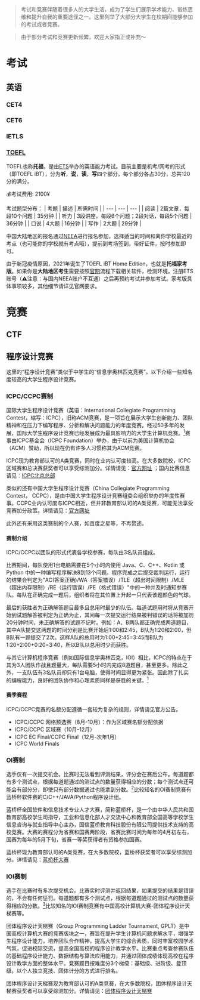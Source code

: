 > 考试和竞赛伴随着很多人的大学生活，成为了学生们展示学术能力、锻炼思维和提升自我的重要途径之一。这里列举了大部分大学生在校期间能够参加的考试或者竞赛。

>由于部分考试和竞赛更新频繁，欢迎大家指正或补充～
# 考试
## 英语
### CET4

### CET6

### IETLS

### [TOEFL](https://www.ets.org/toefl.html)
TOEFL也称**托福**，是由[ETS](https://www.ets.org)举办的英语能力考试。目前主要是机考/网考的形式（即TOEFL iBT），分为**听**，**说**，**读**，**写**四个部分，每个部分各占30分，总共120分的满分。

💰考试费用: 2100¥

考试题型分布：
| 考题 | 描述 | 所需时间 |
| --- | --- | --- |
| 阅读 | 2篇文章，每段10个问题 | 35分钟 |
| 听力 | 3段讲座，每段6个问题；2段对话，每段5个问题 | 36分钟 |
| 口说 | 4大题 | 16分钟 |
| 写作 | 2大题 | 29分钟 |

中国大陆地区的报名通过[NEEA](https://toefl.neea.cn/)进行报名参加，选择适当的时间和离你学校最近的考点（也可能你的学校就有考点哦），提前到考场签到，带好证件，按时参加即可。

由于新冠疫情原因，2021年诞生了TOEFL iBT Home Edition，也就是**托福家考版**。如果你是**大陆地区考生**需要按照[官网](https://toefl.cn/at-home/)流程下载相关软件，检测环境，注册ETS账号（⚠️注意：与国内NEEA账户不互通）之后再预约考试并参加考试。家考版具体事项较多，其他细节请详见官网要求。

# 竞赛
## CTF

## 程序设计竞赛

这里的“程序设计竞赛”类似于中学生的“信息学奥林匹克竞赛”，以下介绍一些知名度较高的大学生程序设计竞赛。

### ICPC/CCPC赛制

国际大学生程序设计竞赛（英语：International Collegiate Programming Contest，缩写：ICPC），旧称ACM竞赛，是一项旨在展示大学生创新能力、团队精神和在压力下编写程序、分析和解决问题能力的年度竞赛。经过50多年的发展，国际大学生程序设计竞赛已经发展成为最具影响力的大学生计算机竞赛。[<sup>1</sup>](https://zh.wikipedia.org/zh-cn/%E5%9B%BD%E9%99%85%E5%A4%A7%E5%AD%A6%E7%94%9F%E7%A8%8B%E5%BA%8F%E8%AE%BE%E8%AE%A1%E7%AB%9E%E8%B5%9B)赛事由ICPC基金会（ICPC Foundation）举办，由于以前为美国计算机协会（ACM）赞助，所以现在仍有许多人习惯称其为ACM竞赛。

ICPC现为教育部认可的A类竞赛，同时在业内认可度较高。在大多数院校，ICPC区域赛和总决赛获奖者可以享受综测加分。详情请见：[官方网址](https://icpc.global) ；国内比赛信息请见：[ICPC北京总部](https://icpc.pku.edu.cn/)

类似的还有中国大学生程序设计竞赛（China Collegiate Programming Contest， CCPC），是由中国大学生程序设计竞赛组委会组织举办的年度性赛事。CCPC业内认可度与ICPC相近，但并非教育部认可的A类竞赛，可能无法享受竞赛加分政策。详情请见：[官方网址](https://ccpc.io/)

此外还有采用这类赛制的个人赛，如百度之星等，不再赘述。

#### 赛制介绍

ICPC/CCPC以团队的形式代表各学校参赛，每队由3名队员组成。

比赛期间，每队使用1台电脑需要在5个小时内使用 Java、C、C++、Kotlin 或 Python 中的一种编写程序解决8到13个问题。程序完成之后提交裁判运行，运行的结果会判定为"AC(答案正确)/WA（答案错误）/TLE（超出时间限制）/MLE（超出内存限制）/RE（运行错误）/PE（格式错误）"中的一种并及时通知参赛队。每队在正确完成一题后，组织者将在其位置上升起一只代表该题颜色的气球。

最后的获胜者为正确解答题目最多且总用时最少的队伍。每道试题用时将从竞赛开始到试题解答被判定为正确为止，其间每一次提交运行结果被判错误的话将被加罚20分钟时间，未正确解答的试题不记时。例如：A、B两队都正确完成两道题目，其中A队提交这两题的时间分别是比赛开始后1:00和2:45，B队为1:20和2:00，但B队有一题提交了2次。这样A队的总用时为1:00+2:45=3:45而B队为1:20+2:00+0:20=3:40，所以B队以总用时少而获胜。

与其它计算机程序竞赛（例如国际信息学奥林匹克，IOI）相比，ICPC的特点在于其为3人团队作战且题量大，每队需要5小时内完成8道题目，甚至更多。除此之外，一支队伍有3名队员却只有1台电脑，使得时间显得更为紧张。因此除了扎实的编程能力，良好的团队协作和心理素质同样是获胜的关键。[<sup>1</sup>](https://zh.wikipedia.org/zh-cn/%E5%9B%BD%E9%99%85%E5%A4%A7%E5%AD%A6%E7%94%9F%E7%A8%8B%E5%BA%8F%E8%AE%BE%E8%AE%A1%E7%AB%9E%E8%B5%9B)

#### 赛季赛程

ICPC/CCPC竞赛的名额分配遵循一套较为复杂的规则，详情请见官方公告。

- ICPC/CCPC 网络预选赛（8月-10月）：作为区域赛名额分配依据
- ICPC/CCPC 区域赛（10月-12月）
- ICPC EC Final/CCPC Final（12月-次年1月）
- ICPC World Finals

### OI赛制

选手仅有一次提交机会。比赛时无法看到评测结果，评分会在赛后公布。每道题都有多个测试点，根据每道题通过的测试点的数量获得相应的分数；每个测试点还可能会有部分分，即使只有部分数据通过也能拿到分数。[<sup>2</sup>](https://oi-wiki.org/contest/oi/#oi-%E8%B5%9B%E5%88%B6)比较知名的OI赛制竞赛有蓝桥杯软件赛的C/C++/JAVA/Python程序设计组。

蓝桥杯全国软件和信息技术专业人才大赛，简称蓝桥杯，是一个由中华人民共和国教育部高校学生司指导，工业和信息化部人才交流中心和教育部全国高等学校学生信息咨询与就业指导中心主办，国信蓝桥教育科技股份有限公司提供技术支持的高校竞赛。大赛的赛程分为省赛和国赛两阶段，省赛比赛时间为每年的4月初左右，国赛为每年的5月下旬，省赛一等奖获得者有资格参加国赛。

蓝桥杯现为教育部认可的A类竞赛，在大多数院校，蓝桥杯获奖者可以享受综测加分。详情请见：[蓝桥杯大赛](https://dasai.lanqiao.cn/)

### IOI赛制

选手在比赛时有多次提交机会。比赛实时评测并返回结果，如果提交的结果是错误的，不会有任何惩罚。每道题都有多个测试点，根据每道题通过的测试点的数量获得相应的分数。[<sup>3</sup>](https://oi-wiki.org/contest/oi/#ioi-%E8%B5%9B%E5%88%B6)比较知名的IOI赛制竞赛有中国高校计算机大赛-团体程序设计天梯赛等。

团体程序设计天梯赛（Group Programming Ladder Tournament, GPLT）是中国高校计算机大赛的竞赛版块之一，赛旨在提升学生计算机问题求解水平，增强学生程序设计能力，培养团队合作精神，提高大学生的综合素质，同时丰富校园学术气氛，促进校际交流，提高全国高校的程序设计教学水平。比赛重点考查参赛队伍的基础程序设计能力、数据结构与算法应用能力，并通过团体成绩体现高校在程序设计教学方面的整体水平。竞赛题目按难度分3个梯级：基础级、进阶级、登顶级。以个人独立竞技、团体计分的方式进行排名。

团体程序设计天梯赛现为教育部认可的A类竞赛，在大多数院校，团体程序设计天梯赛获奖者可以享受综测加分。详情请见：[团体程序设计天梯赛](https://gplt.patest.cn/regulation)

